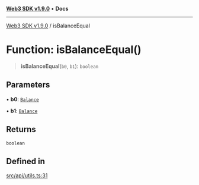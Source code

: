 [**Web3 SDK v1.9.0**](../README.md) • **Docs**

***

[Web3 SDK v1.9.0](../globals.md) / isBalanceEqual

# Function: isBalanceEqual()

> **isBalanceEqual**(`b0`, `b1`): `boolean`

## Parameters

• **b0**: [`Balance`](../namespaces/node/interfaces/Balance.md)

• **b1**: [`Balance`](../namespaces/node/interfaces/Balance.md)

## Returns

`boolean`

## Defined in

[src/api/utils.ts:31](https://github.com/Mystic-Nayy/alephium-web3/blob/ee41f5e0e7d7fb0b155fe62f05b2ac03772895ca/packages/web3/src/api/utils.ts#L31)
